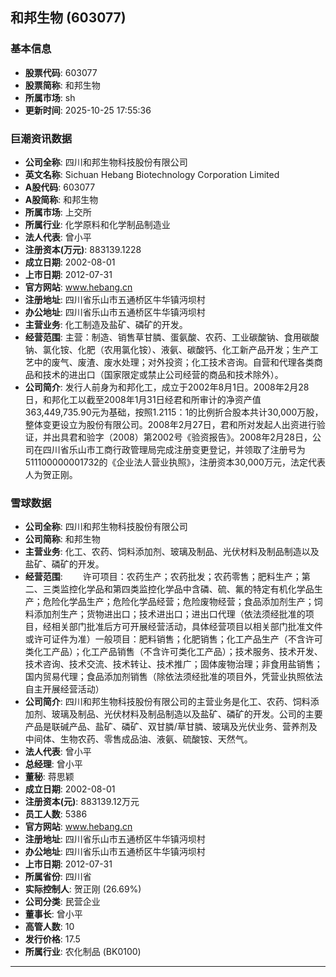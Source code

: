 ## 和邦生物 (603077)

### 基本信息

- **股票代码**: 603077
- **股票简称**: 和邦生物
- **所属市场**: sh
- **更新时间**: 2025-10-25 17:55:36

### 巨潮资讯数据

- **公司全称**: 四川和邦生物科技股份有限公司
- **英文名称**: Sichuan Hebang Biotechnology Corporation Limited
- **A股代码**: 603077
- **A股简称**: 和邦生物
- **所属市场**: 上交所
- **所属行业**: 化学原料和化学制品制造业
- **法人代表**: 曾小平
- **注册资本(万元)**: 883139.1228
- **成立日期**: 2002-08-01
- **上市日期**: 2012-07-31
- **官方网站**: www.hebang.cn
- **注册地址**: 四川省乐山市五通桥区牛华镇沔坝村
- **办公地址**: 四川省乐山市五通桥区牛华镇沔坝村
- **主营业务**: 化工制造及盐矿、磷矿的开发。
- **经营范围**: 主营：制造、销售草甘膦、蛋氨酸、农药、工业碳酸钠、食用碳酸钠、氯化铵、化肥（农用氯化铵）、液氨、碳酸钙、化工新产品开发；生产工艺中的废气、废渣、废水处理；对外投资；化工技术咨询。自营和代理各类商品和技术的进出口（国家限定或禁止公司经营的商品和技术除外）。
- **公司简介**: 发行人前身为和邦化工，成立于2002年8月1日。2008年2月28日，和邦化工以截至2008年1月31日经君和所审计的净资产值363,449,735.90元为基础，按照1.2115：1的比例折合股本共计30,000万股，整体变更设立为股份有限公司。2008年2月27日，君和所对发起人出资进行验证，并出具君和验字（2008）第2002号《验资报告》。2008年2月28日，公司在四川省乐山市工商行政管理局完成注册变更登记，并领取了注册号为511100000001732的《企业法人营业执照》，注册资本30,000万元，法定代表人为贺正刚。

### 雪球数据

- **公司全称**: 四川和邦生物科技股份有限公司
- **公司简称**: 和邦生物
- **主营业务**: 化工、农药、饲料添加剂、玻璃及制品、光伏材料及制品制造以及盐矿、磷矿的开发。
- **经营范围**: 　　许可项目：农药生产；农药批发；农药零售；肥料生产；第二、三类监控化学品和第四类监控化学品中含磷、硫、氟的特定有机化学品生产；危险化学品生产；危险化学品经营；危险废物经营；食品添加剂生产；饲料添加剂生产；货物进出口；技术进出口；进出口代理（依法须经批准的项目，经相关部门批准后方可开展经营活动，具体经营项目以相关部门批准文件或许可证件为准）一般项目：肥料销售；化肥销售；化工产品生产（不含许可类化工产品）；化工产品销售（不含许可类化工产品）；技术服务、技术开发、技术咨询、技术交流、技术转让、技术推广；固体废物治理；非食用盐销售；国内贸易代理；食品添加剂销售（除依法须经批准的项目外，凭营业执照依法自主开展经营活动）
- **公司简介**: 四川和邦生物科技股份有限公司的主营业务是化工、农药、饲料添加剂、玻璃及制品、光伏材料及制品制造以及盐矿、磷矿的开发。公司的主要产品是联碱产品、盐矿、磷矿、双甘膦/草甘膦、玻璃及光伏业务、营养剂及中间体、生物农药、零售成品油、液氨、硫酸铵、天然气。
- **法人代表**: 曾小平
- **总经理**: 曾小平
- **董秘**: 蒋思颖
- **成立日期**: 2002-08-01
- **注册资本(元)**: 883139.12万元
- **员工人数**: 5386
- **官方网站**: www.hebang.cn
- **注册地址**: 四川省乐山市五通桥区牛华镇沔坝村
- **办公地址**: 四川省乐山市五通桥区牛华镇沔坝村
- **上市日期**: 2012-07-31
- **所属省份**: 四川省
- **实际控制人**: 贺正刚 (26.69%)
- **公司分类**: 民营企业
- **董事长**: 曾小平
- **高管人数**: 10
- **发行价格**: 17.5
- **所属行业**: 农化制品 (BK0100)

---